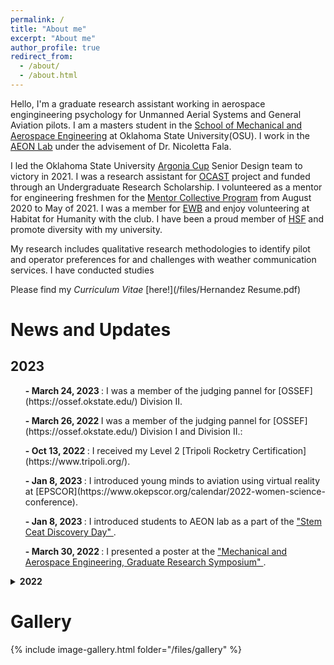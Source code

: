 ```yaml
---
permalink: /
title: "About me"
excerpt: "About me"
author_profile: true
redirect_from: 
  - /about/
  - /about.html
---
```


Hello, I'm a graduate research assistant working in aerospace engingineering psychology for Unmanned Aerial Systems  and General Aviation pilots. I am a masters student in the [School of Mechanical and Aerospace Engineering](https://ceat.okstate.edu/mae) at Oklahoma State University(OSU). I work in the [AEON Lab](https://aeon.nicolettafala.com/) under the advisement of Dr. Nicoletta Fala. 

I led the Oklahoma State University [Argonia Cup](http://www.argoniacup.com/) Senior Design team to victory in 2021. I was a research assistant for [OCAST](https://oklahoma.gov/ocast.html) project and funded through an Undergraduate Research Scholarship. I volunteered as a mentor for engineering freshmen for the [Mentor Collective Program](https://www.mentorcollective.org/) from August 2020 to May of 2021. I was a member for [EWB](https://www.ewb-usa.org/) and enjoy volunteering at Habitat for Humanity with the club. I have been a proud member of [HSF](https://www.hsf.net/) and promote diversity with my university. 

My research includes qualitative research methodologies to identify pilot and operator preferences for and challenges with weather communication services. I have conducted studies 

Please find my _Curriculum Vitae_ [here!](/files/Hernandez Resume.pdf)



News and Updates
====== 
## 2023
<ul> <b>- March 24, 2023 </b> : I was a member of the judging pannel for [OSSEF](https://ossef.okstate.edu/) Division II. </ul> 
<ul> <b>- March 26, 2022 </b> I was a member of the judging pannel for [OSSEF](https://ossef.okstate.edu/) Division I and Division II.: </ul>
<ul> <b>- Oct 13, 2022 </b> : I received my Level 2 [Tripoli Rocketry Certification](https://www.tripoli.org/). </ul>
<ul> <b>- Jan 8, 2023 </b> : I introduced young minds to aviation using virtual reality at [EPSCOR](https://www.okepscor.org/calendar/2022-women-science-conference). </ul>
<ul> <b>- Jan 8, 2023 </b> : I introduced students to AEON lab as a part of the <a href="https://ceat.okstate.edu/stem/summer-camps/ceat-discovery-days.html/"> "Stem Ceat Discovery Day" </a>.</ul>
<ul> <b>- March 30, 2022 </b> : I presented a poster at the <a href="https://ceat.okstate.edu/mae/research/gsc/symposium/"> "Mechanical and Aerospace Engineering, Graduate Research Symposium" </a>.</ul>


<details>
  <summary><b>2022</b></summary>
    <ul> <b>- Dec, 2022</b> : 
</ul>

  <ul> <b>- Nov 21, 2022</b> : </ul>

    <ul> <b>- Nov 13, 2022</b> :  </ul>


    <ul> <b>- Aug, 2022</b> :  </ul>

</details>


Gallery
======
{% include image-gallery.html folder="/files/gallery" %}
